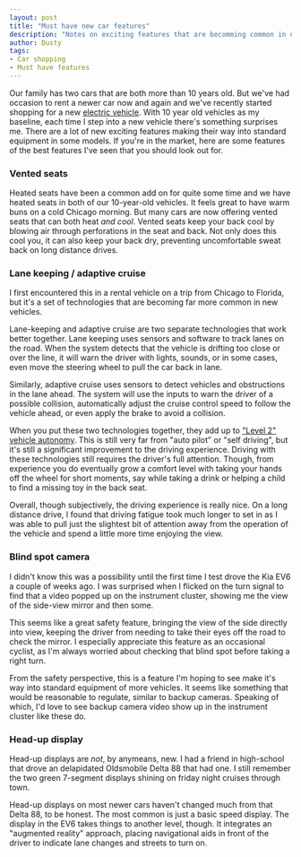 ```yaml
---
layout: post
title: "Must have new car features"
description: "Notes on exciting features that are becomming common in newer vehicles that we want to look out for when evaluating car options."
author: Dusty
tags:
- Car shopping
- Must have features
---
```


Our family has two cars that are both more than 10 years old. But we've had
occasion to rent a newer car now and again and we've recently started shopping
for a new [electric vehicle](/2023/01/11/electric-vehicle-search). With 10 year
old vehicles as my baseline, each time I step into a new vehicle there's
something surprises me. There are a lot of new exciting features making their
way into standard equipment in some models. If you're in the market, here are
some features of the best features I've seen that you should look out for.

### Vented seats

Heated seats have been a common add on for quite some time and we have heated
seats in both of our 10-year-old vehicles. It feels great to have warm buns on
a cold Chicago morning. But many cars are now offering vented seats that can
both heat _and cool_. Vented seats keep your back cool by blowing air through
perforations in the seat and back. Not only does this cool you, it can also
keep your back dry, preventing uncomfortable sweat back on long distance
drives.

### Lane keeping / adaptive cruise

I first encountered this in a rental vehicle on a trip from Chicago to Florida,
but it's a set of technologies that are becoming far more common in new
vehicles.

Lane-keeping and adaptive cruise are two separate technologies that work better
together. Lane keeping uses sensors and software to track lanes on the road.
When the system detects that the vehicle is drifting too close or  over the
line, it will warn the driver with lights, sounds, or in some cases, even move
the steering wheel to pull the car back in lane.

Similarly, adaptive cruise uses sensors to detect vehicles and obstructions in
the lane ahead. The system will use the inputs to warn the driver of a possible
collision, automatically adjust the cruise control speed to follow the vehicle
ahead, or even apply the brake to avoid a collision.

When you put these two technologies together, they add up to
["Level 2" vehicle autonomy](https://www.synopsys.com/automotive/autonomous-driving-levels.html).
This is still very far from "auto pilot" or "self driving", but it's still
a significant improvement to the driving experience. Driving with these
technologies still requires the driver's full attention. Though, from
experience you do eventually grow a comfort level with taking your hands off
the wheel for short moments, say while taking a drink or helping a child to
find a missing toy in the back seat.

Overall, though subjectively, the driving experience is really nice. On a long
distance drive, I found that driving fatigue took much longer to set in as I
was able to pull just the slightest bit of attention away from the operation
of the vehicle and spend a little more time enjoying the view.

### Blind spot camera

I didn't know this was a possibility until the first time I test drove the Kia
EV6 a couple of weeks ago. I was surprised when I flicked on the turn signal
to find that a video popped up on the instrument cluster, showing me the view
of the side-view mirror and then some.

This seems like a great safety feature, bringing the view of the side directly
into view, keeping the driver from needing to take their eyes off the road to
check the mirror. I especially appreciate this feature as an occasional
cyclist, as I'm always worried about checking that blind spot before taking a
right turn.

From the safety perspective, this is a feature I'm hoping to see make it's way
into standard equipment of more vehicles. It seems like something that would
be reasonable to regulate, similar to backup cameras. Speaking of which, I'd
love to see backup camera video show up in the instrument cluster like these
do.

### Head-up display

Head-up displays are _not_, by anymeans, new. I had a friend in high-school
that drove an delapidated Oldsmobile Delta 88 that had one. I still remember
the two green 7-segment displays shining on friday night cruises through town.

Head-up displays on most newer cars haven't changed much from that Delta 88, to
be honest. The most common is just a basic speed display. The display in the
EV6 takes things to another level, though. It integrates an "augmented reality"
approach, placing navigational aids in front of the driver to indicate lane
changes and streets to turn on.
